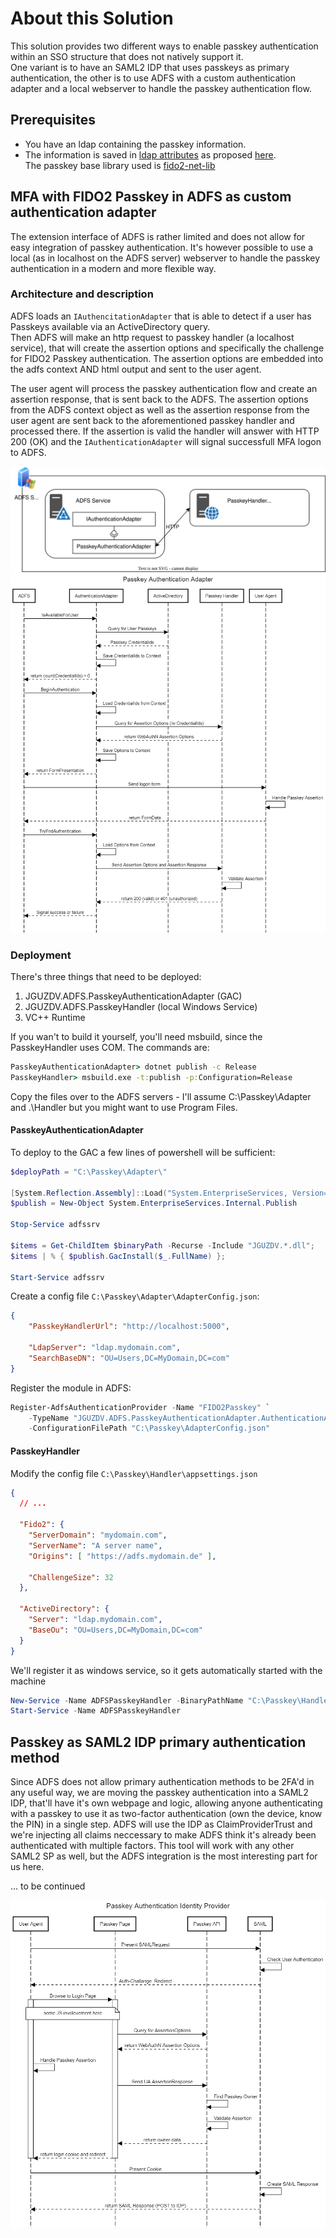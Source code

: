 # About this Solution

This solution provides two different ways to enable passkey authentication within an SSO structure that does not natively support it.  
One variant is to have an SAML2 IDP that uses passkeys as primary authentication, the other is to use ADFS with a custom authentication adapter and a local webserver to handle the passkey authentication flow.

## Prerequisites

- You have an ldap containing the passkey information.
- The information is saved in [ldap attributes](./docs/LdapSchema.md) as proposed [here](https://github.com/passwordless-lib/fido2-net-lib/blob/ActiveDirectory/fido2-net-lib/ActiveDirectoryStore.cs).  
  The passkey base library used is [fido2-net-lib](https://github.com/passwordless-lib/fido2-net-lib)  

## MFA with FIDO2 Passkey in ADFS as custom authentication adapter

The extension interface of ADFS is rather limited and does not allow for easy integration of passkey authentication.
It's however possible to use a local (as in localhost on the ADFS server) webserver to handle the passkey authentication in a modern and more flexible way.

### Architecture and description

ADFS loads an `IAuthencitationAdapter` that is able to detect if a user has Passkeys available via an ActiveDirectory query.  
Then ADFS will make an http request to passkey handler (a localhost service), that will create the assertion options and specifically the challenge for FIDO2 Passkey authentication.
The assertion options are embedded into the adfs context AND html output and sent to the user agent.

The user agent will process the passkey authentication flow and create an assertion response, that is sent back to the ADFS.
The assertion options from the ADFS context object as well as the assertion response from the user agent are sent back to the aforementioned passkey handler and processed there.
If the assertion is valid the handler will answer with HTTP 200 (OK) and the `IAuthenticationAdapter` will signal successfull MFA logon to ADFS.

![Architecture Overview](./docs/PasskeyHandler-Architecture.drawio.svg)
![MFA Sequence Diagram](./docs/PasskeyHandler-SequenceDiagram.png)

### Deployment

There's three things that need to be deployed:

1. JGUZDV.ADFS.PasskeyAuthenticationAdapter (GAC)
2. JGUZDV.ADFS.PasskeyHandler (local Windows Service)
3. VC++ Runtime

If you wan't to build it yourself, you'll need msbuild, since the PasskeyHandler uses COM.
The commands are:

```cmd
PasskeyAuthenticationAdapter> dotnet publish -c Release
PasskeyHandler> msbuild.exe -t:publish -p:Configuration=Release
```

Copy the files over to the ADFS servers - I'll assume C:\Passkey\Adapter and .\Handler but you might want to use Program Files.

#### PasskeyAuthenticationAdapter

To deploy to the GAC a few lines of powershell will be sufficient:
```powershell
$deployPath = "C:\Passkey\Adapter\"

[System.Reflection.Assembly]::Load("System.EnterpriseServices, Version=4.0.0.0, Culture=neutral, PublicKeyToken=b03f5f7f11d50a3a")
$publish = New-Object System.EnterpriseServices.Internal.Publish

Stop-Service adfssrv

$items = Get-ChildItem $binaryPath -Recurse -Include "JGUZDV.*.dll";
$items | % { $publish.GacInstall($_.FullName) };

Start-Service adfssrv
```

Create a config file `C:\Passkey\Adapter\AdapterConfig.json`:

```json
{
    "PasskeyHandlerUrl": "http://localhost:5000",

    "LdapServer": "ldap.mydomain.com",
    "SearchBaseDN": "OU=Users,DC=MyDomain,DC=com"
}
```

Register the module in ADFS:

```powershell
Register-AdfsAuthenticationProvider -Name "FIDO2Passkey" `
    -TypeName "JGUZDV.ADFS.PasskeyAuthenticationAdapter.AuthenticationAdapter, JGUZDV.ADFS.PasskeyAuthenticationAdapter, Version=1.0.0.0, Culture=neutral, PublicKeyToken=7c2a44869db3d938" `
    -ConfigurationFilePath "C:\Passkey\AdapterConfig.json"
```

#### PasskeyHandler

Modify the config file `C:\Passkey\Handler\appsettings.json`

```json
{
  // ...

  "Fido2": {
    "ServerDomain": "mydomain.com",
    "ServerName": "A server name",
    "Origins": [ "https://adfs.mydomain.de" ],

    "ChallengeSize": 32
  },

  "ActiveDirectory": {
    "Server": "ldap.mydomain.com",
    "BaseOu": "OU=Users,DC=MyDomain,DC=com"
  }
}
```

We'll register it as windows service, so it gets automatically started with the machine

```powershell
New-Service -Name ADFSPasskeyHandler -BinaryPathName "C:\Passkey\Handler\JGUZDV.ADFS.PasskeyHandler.exe"
Start-Service -Name ADFSPasskeyHandler
```




## Passkey as SAML2 IDP primary authentication method

Since ADFS does not allow primary authentication methods to be 2FA'd in any useful way, we are moving the passkey authentication into a SAML2 IDP,
that'll have it's own webpage and logic, allowing anyone authenticating with a passkey to use it as two-factor authentication (own the device, know the PIN) in a single step.
ADFS will use the IDP as ClaimProviderTrust and we're injecting all claims neccessary to make ADFS think it's already been authenticated with multiple factors.
This tool will work with any other SAML2 SP as well, but the ADFS integration is the most interesting part for us here.

... to be continued

![PKAuth Sequence Diagram](./docs/PasskeyAuth-SequenceDiagram.png)
